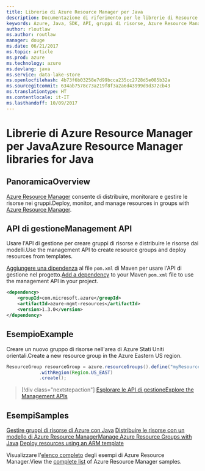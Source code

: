 ```yaml
---
title: Librerie di Azure Resource Manager per Java
description: Documentazione di riferimento per le librerie di Resource Manager per Java
keywords: Azure, Java, SDK, API, gruppi di risorse, Azure Resource Manager, Resource Manager
author: rloutlaw
ms.author: routlaw
manager: douge
ms.date: 06/21/2017
ms.topic: article
ms.prod: azure
ms.technology: azure
ms.devlang: java
ms.service: data-lake-store
ms.openlocfilehash: 4b73f6b03258e7d99bcca235cc2728d5e085b32a
ms.sourcegitcommit: 634ab7578c73a219f8f3a2a6d43999d9d372cb43
ms.translationtype: HT
ms.contentlocale: it-IT
ms.lasthandoff: 10/09/2017
---
```

# <a name="azure-resource-manager-libraries-for-java"></a><span data-ttu-id="04d8e-104">Librerie di Azure Resource Manager per Java</span><span class="sxs-lookup"><span data-stu-id="04d8e-104">Azure Resource Manager libraries for Java</span></span>

## <a name="overview"></a><span data-ttu-id="04d8e-105">Panoramica</span><span class="sxs-lookup"><span data-stu-id="04d8e-105">Overview</span></span>

<span data-ttu-id="04d8e-106">[Azure Resource Manager](https://docs.microsoft.com/en-us/azure/azure-resource-manager/resource-group-overview) consente di distribuire, monitorare e gestire le risorse nei gruppi.</span><span class="sxs-lookup"><span data-stu-id="04d8e-106">Deploy, monitor, and manage resources in groups with [Azure Resource Manager](https://docs.microsoft.com/en-us/azure/azure-resource-manager/resource-group-overview).</span></span>

## <a name="management-api"></a><span data-ttu-id="04d8e-107">API di gestione</span><span class="sxs-lookup"><span data-stu-id="04d8e-107">Management API</span></span>

<span data-ttu-id="04d8e-108">Usare l'API di gestione per creare gruppi di risorse e distribuire le risorse dai modelli.</span><span class="sxs-lookup"><span data-stu-id="04d8e-108">Use the management API to create resource groups and deploy resources from templates.</span></span>

<span data-ttu-id="04d8e-109">[Aggiungere una dipendenza](https://maven.apache.org/guides/getting-started/index.html#How_do_I_use_external_dependencies) al file `pom.xml` di Maven per usare l'API di gestione nel progetto.</span><span class="sxs-lookup"><span data-stu-id="04d8e-109">[Add a dependency](https://maven.apache.org/guides/getting-started/index.html#How_do_I_use_external_dependencies) to your Maven `pom.xml` file to use the management API in your project.</span></span>


```XML
<dependency>
    <groupId>com.microsoft.azure</groupId>
    <artifactId>azure-mgmt-resources</artifactId>
    <version>1.3.0</version>
</dependency>
```

## <a name="example"></a><span data-ttu-id="04d8e-110">Esempio</span><span class="sxs-lookup"><span data-stu-id="04d8e-110">Example</span></span>

<span data-ttu-id="04d8e-111">Creare un nuovo gruppo di risorse nell'area di Azure Stati Uniti orientali.</span><span class="sxs-lookup"><span data-stu-id="04d8e-111">Create a new resource group in the Azure Eastern US region.</span></span>

```java
ResourceGroup resourceGroup = azure.resourceGroups().define("myResourceGroup")
            .withRegion(Region.US_EAST)
            .create();
```

> [!div class="nextstepaction"]
> [<span data-ttu-id="04d8e-112">Esplorare le API di gestione</span><span class="sxs-lookup"><span data-stu-id="04d8e-112">Explore the Management APIs</span></span>](/java/api/overview/azure/resources/managementapi)

## <a name="samples"></a><span data-ttu-id="04d8e-113">Esempi</span><span class="sxs-lookup"><span data-stu-id="04d8e-113">Samples</span></span>

<span data-ttu-id="04d8e-114">[Gestire gruppi di risorse di Azure con Java][1] 
[Distribuire le risorse con un modello di Azure Resource Manager][2]</span><span class="sxs-lookup"><span data-stu-id="04d8e-114">[Manage Azure Resource Groups with Java][1] 
[Deploy resources using an ARM template][2]</span></span>

[1]: https://github.com/Azure-Samples/resources-java-manage-resource-group
[2]: https://github.com/Azure-Samples/resources-java-deploy-using-arm-template

<span data-ttu-id="04d8e-115">Visualizzare l'[elenco completo](https://azure.microsoft.com/resources/samples/?platform=java&term=resource) degli esempi di Azure Resource Manager.</span><span class="sxs-lookup"><span data-stu-id="04d8e-115">View the [complete list](https://azure.microsoft.com/resources/samples/?platform=java&term=resource) of Azure Resource Manager samples.</span></span>
